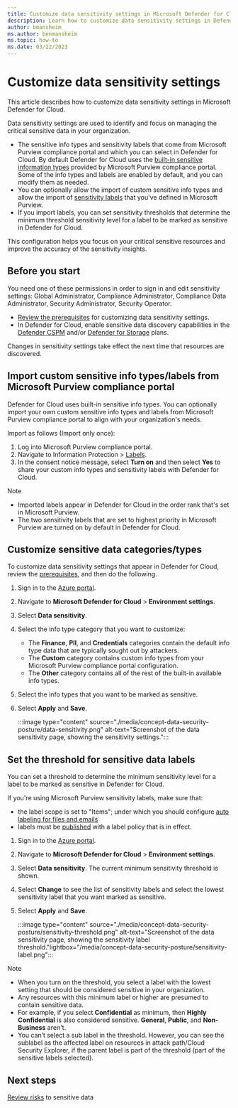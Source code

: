 ```yaml
---
title: Customize data sensitivity settings in Microsoft Defender for Cloud
description: Learn how to customize data sensitivity settings in Defender for Cloud
author: bmansheim
ms.author: benmansheim
ms.topic: how-to
ms.date: 03/22/2023
---
```

# Customize data sensitivity settings

This article describes how to customize data sensitivity settings in Microsoft Defender for Cloud. 

Data sensitivity settings are used to identify and focus on managing the critical sensitive data in your organization.

- The sensitive info types and sensitivity labels that come from Microsoft Purview compliance portal and which you can select in Defender for Cloud. By default Defender for Cloud uses the [built-in sensitive information types](/microsoft-365/compliance/sensitive-information-type-learn-about) provided by Microsoft Purview compliance portal. Some of the info types and labels are enabled by default, and you can modify them as needed.
- You can optionally allow the import of custom sensitive info types and allow the import of [sensitivity labels](/microsoft-365/compliance/sensitivity-labels) that you've defined in Microsoft Purview.
- If you import labels, you can set sensitivity thresholds that determine the minimum threshold sensitivity level for a label to be marked as sensitive in Defender for Cloud. 

This configuration helps you focus on your critical sensitive resources and improve the accuracy of the sensitivity insights.

## Before you start

You need one of these permissions in order to sign in and edit sensitivity settings: Global Administrator,  Compliance Administrator, Compliance Data Administrator, Security Administrator, Security Operator.

- [Review the prerequisites](concept-data-security-posture-prepare.md#configuring-data-sensitivity-settings) for customizing data sensitivity settings.
- In Defender for Cloud, enable sensitive data discovery capabilities in the [Defender CSPM](data-security-posture-enable.md) and/or [Defender for Storage](defender-for-storage-data-sensitivity.md) plans.

Changes in sensitivity settings take effect the next time that resources are discovered.

## Import custom sensitive info types/labels from Microsoft Purview compliance portal

Defender for Cloud uses built-in sensitive info types. You can optionally import your own custom sensitive info types and labels from Microsoft Purview compliance portal to align with your organization's needs. 

Import as follows (Import only once):

1. Log into Microsoft Purview compliance portal.
1. Navigate to Information Protection > [Labels](https://compliance.microsoft.com/informationprotection/labels).
1. In the consent notice message, select **Turn on** and then select **Yes** to share your custom info types and sensitivity labels with Defender for Cloud.

> [!NOTE]
> - Imported labels appear in Defender for Cloud in the order rank that's set in Microsoft Purview.
> - The two sensitivity labels that are set to highest priority in Microsoft Purview are turned on by default in Defender for Cloud.


## Customize sensitive data categories/types

To customize data sensitivity settings that appear in Defender for Cloud, review the [prerequisites](concept-data-security-posture-prepare.md#configuring-data-sensitivity-settings), and then do the following.

1. Sign in to the [Azure portal](https://portal.azure.com). 
1. Navigate to **Microsoft Defender for Cloud** > **Environment settings**.
1. Select **Data sensitivity**.
1. Select the info type category that you want to customize:
    - The **Finance**, **PII**, and **Credentials** categories contain the default info type data that are typically sought out by attackers.
    - The **Custom** category contains custom info types from your Microsoft Purview compliance portal configuration.
    - The **Other** category contains all of the rest of the built-in available info types.
1. Select the info types that you want to be marked as sensitive.
1. Select **Apply** and **Save**.

    :::image type="content" source="./media/concept-data-security-posture/data-sensitivity.png" alt-text="Screenshot of the data sensitivity page, showing the sensitivity settings.":::

## Set the threshold for sensitive data labels

 You can set a threshold to determine the minimum sensitivity level for a label to be marked as sensitive in Defender for Cloud. 

If you're using Microsoft Purview sensitivity labels, make sure that:

-  the label scope is set to "Items"; under which you should configure [auto labeling for files and emails](/microsoft-365/compliance/apply-sensitivity-label-automatically#how-to-configure-auto-labeling-for-office-apps)
- labels must be [published](/microsoft-365/compliance/create-sensitivity-labels#publish-sensitivity-labels-by-creating-a-label-policy) with a label policy that is in effect. 

1. Sign in to the [Azure portal](https://portal.azure.com). 
1. Navigate to **Microsoft Defender for Cloud** > **Environment settings**.
1. Select **Data sensitivity**.
    The current minimum sensitivity threshold is shown.
1. Select **Change** to see the list of sensitivity labels and select the lowest sensitivity label that you want marked as sensitive.
1. Select **Apply** and **Save**.

    :::image type="content" source="./media/concept-data-security-posture/sensitivity-threshold.png" alt-text="Screenshot of the data sensitivity page, showing the sensitivity label threshold."lightbox="/media/concept-data-security-posture/sensitivity-label.png":::

> [!NOTE]
> - When you turn on the threshold, you select a label with the lowest setting that should be considered sensitive in your organization.
> - Any resources with this minimum label or higher are presumed to contain sensitive data.
> - For example, if you select **Confidential** as minimum, then **Highly Confidential** is also considered sensitive. **General**, **Public**, and **Non-Business** aren't.
> - You can’t select a sub label in the threshold. However, you can see the sublabel as the affected label on resources in attack path/Cloud Security Explorer, if the parent label is part of the threshold (part of the sensitive labels selected).

## Next steps

[Review risks](data-security-review-risks.md) to sensitive data
